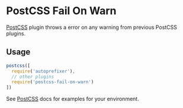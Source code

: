 # PostCSS Fail On Warn

[PostCSS] plugin throws a error on any warning from previous PostCSS plugins.

[PostCSS]: https://postcss.org/

## Usage

```js
postcss([
  require('autoprefixer'),
  // other plugins
  require('postcss-fail-on-warn')
])
```

See [PostCSS] docs for examples for your environment.
